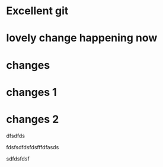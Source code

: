 # Excellent git
# lovely change happening now 

# changes
# changes 1
# changes 2



dfsdfds






fdsfsdfdsfdsfffdfasds







sdfdsfdsf
